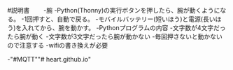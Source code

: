 #説明書　　
-腕
-Python(Thonny)の実行ボタンを押したら、腕が動くようになる。
-1回押すと、自動で戻る。
-モバイルバッテリー(短いほう)と電源(長いほう)を入れてから、腕を動かす。
-Pythonプログラムの内容
-文字数が4文字だったら腕が動く
-文字数が3文字だったら腕が動かない
-毎回押さないと動かないので注意する
-wifiの書き換えが必要


 -"#MQTT""# heart.github.io" 


